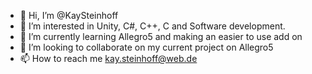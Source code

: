 - 👋 Hi, I’m @KaySteinhoff
- 👀 I’m interested in Unity, C#, C++, C and Software development.
- 🌱 I’m currently learning Allegro5 and making an easier to use add on
- 💞️ I’m looking to collaborate on my current project on Allegro5
- 📫 How to reach me kay.steinhoff@web.de
